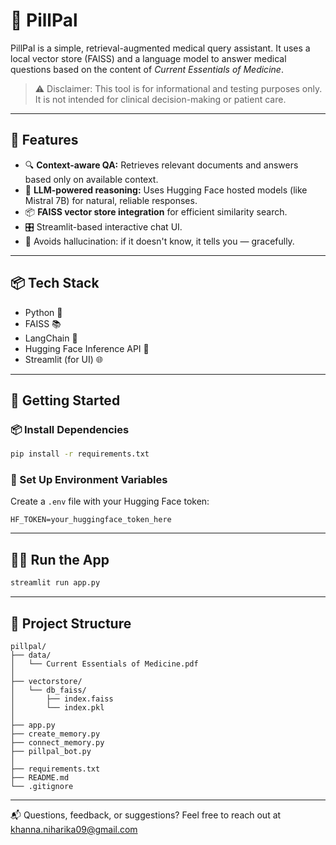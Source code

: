 # 💊 PillPal

PillPal is a simple, retrieval-augmented medical query assistant. It uses a local vector store (FAISS) and a language model to answer medical questions based on the content of *Current Essentials of Medicine*.

> ⚠️ Disclaimer: This tool is for informational and testing purposes only. It is not intended for clinical decision-making or patient care.

---

## 📖 Features

- 🔍 **Context-aware QA:** Retrieves relevant documents and answers based only on available context.
- 🤖 **LLM-powered reasoning:** Uses Hugging Face hosted models (like Mistral 7B) for natural, reliable responses.
- 📦 **FAISS vector store integration** for efficient similarity search.
- 🎛️ Streamlit-based interactive chat UI.
- 🛑 Avoids hallucination: if it doesn't know, it tells you — gracefully.

---

## 📦 Tech Stack

- Python 🐍  
- FAISS 📚  
- LangChain 🔗  
- Hugging Face Inference API 🤖  
- Streamlit (for UI) 🌐  

---

## 🚀 Getting Started

### 📦 Install Dependencies

```bash
pip install -r requirements.txt
````

### 🔑 Set Up Environment Variables

Create a `.env` file with your Hugging Face token:

```
HF_TOKEN=your_huggingface_token_here
```

---

## 🏃‍♂️ Run the App

```bash
streamlit run app.py
```

---

## 📂 Project Structure

```
pillpal/
├── data/
│   └── Current Essentials of Medicine.pdf
│
├── vectorstore/
│   └── db_faiss/
│       ├── index.faiss
│       └── index.pkl
│
├── app.py
├── create_memory.py
├── connect_memory.py
├── pillpal_bot.py
│
├── requirements.txt
├── README.md
└── .gitignore
```

---


📬 Questions, feedback, or suggestions? Feel free to reach out at khanna.niharika09@gmail.com
